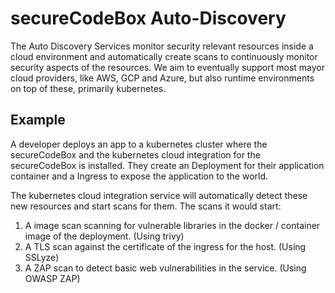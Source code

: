 <!--
SPDX-FileCopyrightText: the secureCodeBox authors

SPDX-License-Identifier: Apache-2.0
-->

# secureCodeBox Auto-Discovery

The Auto Discovery Services monitor security relevant resources inside a cloud environment and automatically create scans to continuously monitor security aspects of the resources. We aim to eventually support most mayor cloud providers, like AWS, GCP and Azure, but also runtime environments on top of these, primarily kubernetes.

## Example

A developer deploys an app to a kubernetes cluster where the secureCodeBox and the kubernetes cloud integration for the secureCodeBox is installed. They create an Deployment for their application container and a Ingress to expose the application to the world.

The kubernetes cloud integration service will automatically detect these new resources and start scans for them.
The scans it would start:

1. A image scan scanning for vulnerable libraries in the docker / container image of the deployment. (Using trivy)
2. A TLS scan against the certificate of the ingress for the host. (Using SSLyze)
3. A ZAP scan to detect basic web vulnerabilities in the service. (Using OWASP ZAP)
